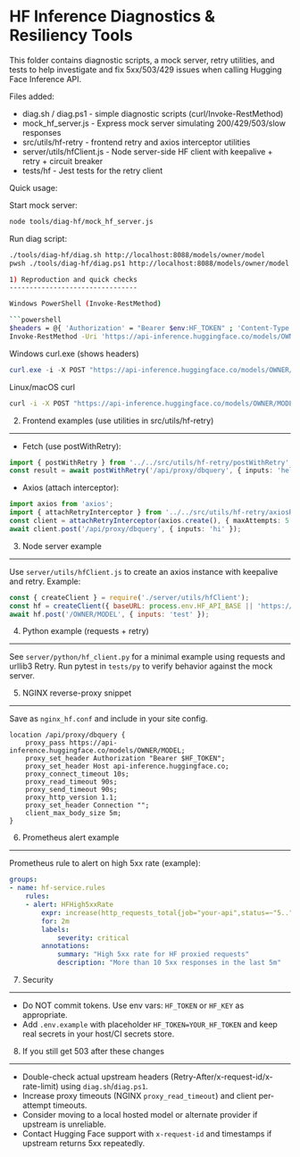 # HF Inference Diagnostics & Resiliency Tools

This folder contains diagnostic scripts, a mock server, retry utilities, and tests to help investigate and fix 5xx/503/429 issues when calling Hugging Face Inference API.

Files added:
- diag.sh / diag.ps1 - simple diagnostic scripts (curl/Invoke-RestMethod)
- mock_hf_server.js - Express mock server simulating 200/429/503/slow responses
- src/utils/hf-retry - frontend retry and axios interceptor utilities
- server/utils/hfClient.js - Node server-side HF client with keepalive + retry + circuit breaker
- tests/hf - Jest tests for the retry client

Quick usage:

Start mock server:

```bash
node tools/diag-hf/mock_hf_server.js
```

Run diag script:

```bash
./tools/diag-hf/diag.sh http://localhost:8088/models/owner/model
pwsh ./tools/diag-hf/diag.ps1 http://localhost:8088/models/owner/model

1) Reproduction and quick checks
--------------------------------

Windows PowerShell (Invoke-RestMethod)

```powershell
$headers = @{ 'Authorization' = "Bearer $env:HF_TOKEN" ; 'Content-Type' = 'application/json' }
Invoke-RestMethod -Uri 'https://api-inference.huggingface.co/models/OWNER/MODEL' -Method Post -Headers $headers -Body (ConvertTo-Json @{ inputs = 'hello' }) -ErrorAction Stop
```

Windows curl.exe (shows headers)

```powershell
curl.exe -i -X POST "https://api-inference.huggingface.co/models/OWNER/MODEL" -H "Authorization: Bearer $env:HF_TOKEN" -H "Content-Type: application/json" -d '{"inputs":"hello"}'
```

Linux/macOS curl

```bash
curl -i -X POST "https://api-inference.huggingface.co/models/OWNER/MODEL" -H "Authorization: Bearer $HF_TOKEN" -H "Content-Type: application/json" -d '{"inputs":"hello"}'
```

2) Frontend examples (use utilities in src/utils/hf-retry)
-------------------------------------------------------

- Fetch (use postWithRetry):

```ts
import { postWithRetry } from '../../src/utils/hf-retry/postWithRetry';
const result = await postWithRetry('/api/proxy/dbquery', { inputs: 'hello' }, process.env.HF_TOKEN);
```

- Axios (attach interceptor):

```ts
import axios from 'axios';
import { attachRetryInterceptor } from '../../src/utils/hf-retry/axiosRetry';
const client = attachRetryInterceptor(axios.create(), { maxAttempts: 5 });
await client.post('/api/proxy/dbquery', { inputs: 'hi' });
```

3) Node server example
-----------------------

Use `server/utils/hfClient.js` to create an axios instance with keepalive and retry. Example:

```js
const { createClient } = require('./server/utils/hfClient');
const hf = createClient({ baseURL: process.env.HF_API_BASE || 'https://api-inference.huggingface.co/models', token: process.env.HF_TOKEN });
await hf.post('/OWNER/MODEL', { inputs: 'test' });
```

4) Python example (requests + retry)
-----------------------------------

See `server/python/hf_client.py` for a minimal example using requests and urllib3 Retry. Run pytest in `tests/py` to verify behavior against the mock server.

5) NGINX reverse-proxy snippet
------------------------------

Save as `nginx_hf.conf` and include in your site config.

```nginx
location /api/proxy/dbquery {
	proxy_pass https://api-inference.huggingface.co/models/OWNER/MODEL;
	proxy_set_header Authorization "Bearer $HF_TOKEN";
	proxy_set_header Host api-inference.huggingface.co;
	proxy_connect_timeout 10s;
	proxy_read_timeout 90s;
	proxy_send_timeout 90s;
	proxy_http_version 1.1;
	proxy_set_header Connection "";
	client_max_body_size 5m;
}
```

6) Prometheus alert example
--------------------------

Prometheus rule to alert on high 5xx rate (example):

```yaml
groups:
- name: hf-service.rules
	rules:
	- alert: HFHigh5xxRate
		expr: increase(http_requests_total{job="your-api",status=~"5.."}[5m]) > 10
		for: 2m
		labels:
			severity: critical
		annotations:
			summary: "High 5xx rate for HF proxied requests"
			description: "More than 10 5xx responses in the last 5m"
```

7) Security
-----------

- Do NOT commit tokens. Use env vars: `HF_TOKEN` or `HF_KEY` as appropriate.
- Add `.env.example` with placeholder `HF_TOKEN=YOUR_HF_TOKEN` and keep real secrets in your host/CI secrets store.

8) If you still get 503 after these changes
------------------------------------------

- Double-check actual upstream headers (Retry-After/x-request-id/x-rate-limit) using `diag.sh`/`diag.ps1`.
- Increase proxy timeouts (NGINX `proxy_read_timeout`) and client per-attempt timeouts.
- Consider moving to a local hosted model or alternate provider if upstream is unreliable.
- Contact Hugging Face support with `x-request-id` and timestamps if upstream returns 5xx repeatedly.

```
